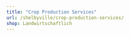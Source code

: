 ```yaml
---
title: "Crop Production Services"
url: /shelbyville/crop-production-services/
shop: Landwirtschaftlich
---
```

